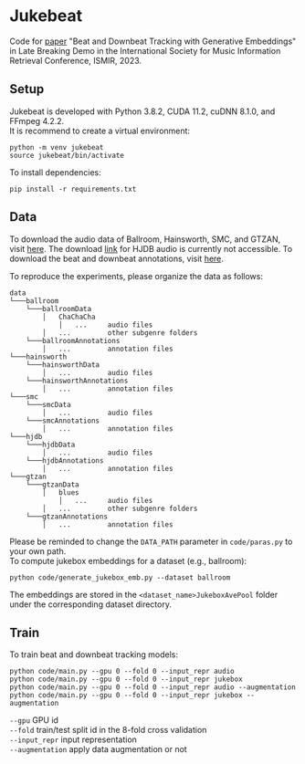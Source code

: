 # Jukebeat

Code for [paper](http://ismir2023program.ismir.net/lbd_363.html) "Beat and Downbeat Tracking with Generative Embeddings" in Late Breaking Demo in the International Society for Music Information Retrieval Conference, ISMIR, 2023.

## Setup

Jukebeat is developed with Python 3.8.2, CUDA 11.2, cuDNN 8.1.0, and FFmpeg 4.2.2.  
It is recommend to create a virtual environment:
```
python -m venv jukebeat
source jukebeat/bin/activate
```
To install dependencies:
```
pip install -r requirements.txt
```

## Data

To download the audio data of Ballroom, Hainsworth, SMC, and GTZAN, visit [here](https://github.com/zhaojw1998/Beat-Transformer#audio-data). The download [link](https://ddmal.music.mcgill.ca/breakscience/dbeat/) for HJDB audio is currently not accessible. To download the beat and downbeat annotations, visit [here](https://github.com/superbock/ISMIR2019).

To reproduce the experiments, please organize the data as follows:

```
data
└───ballroom
	└───ballroomData
		│	ChaChaCha
			│	...		audio files
		│	...			other subgenre folders
	└───ballroomAnnotations
		│	...			annotation files
└───hainsworth
	└───hainsworthData
		│	...			audio files
	└───hainsworthAnnotations
		│	...			annotation files
└───smc
	└───smcData
		│	...			audio files
	└───smcAnnotations
		│	...			annotation files
└───hjdb
	└───hjdbData
		│	...			audio files
	└───hjdbAnnotations
		│	...			annotation files
└───gtzan
	└───gtzanData
		│	blues
			│	...		audio files
		│	...			other subgenre folders
	└───gtzanAnnotations
		│	...			annotation files
```
Please be reminded to change the `DATA_PATH` parameter in `code/paras.py` to your own path.  
To compute jukebox embeddings for a dataset (e.g., ballroom):
```
python code/generate_jukebox_emb.py --dataset ballroom
```
The embeddings are stored in the `<dataset_name>JukeboxAvePool` folder under the corresponding dataset directory.

## Train
To train beat and downbeat tracking models:
```
python code/main.py --gpu 0 --fold 0 --input_repr audio
python code/main.py --gpu 0 --fold 0 --input_repr jukebox
python code/main.py --gpu 0 --fold 0 --input_repr audio --augmentation
python code/main.py --gpu 0 --fold 0 --input_repr jukebox --augmentation
```
`--gpu` GPU id  
`--fold` train/test split id in the 8-fold cross validation  
`--input_repr` input representation  
`--augmentation` apply data augmentation or not